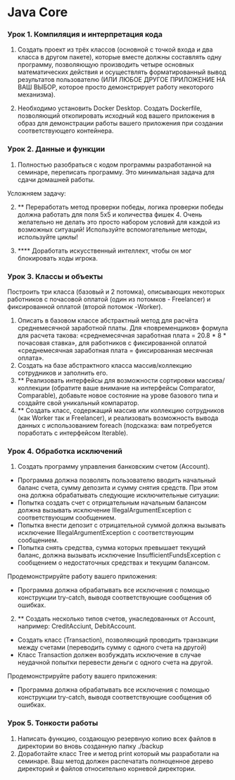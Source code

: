 # Java Core

### Урок 1. Компиляция и интерпретация кода
1. Создать проект из трёх классов (основной с точкой входа и два класса в другом пакете),
которые вместе должны составлять одну программу, позволяющую производить четыре основных математических действия и осуществлять форматированный
вывод результатов пользователю (ИЛИ ЛЮБОЕ ДРУГОЕ ПРИЛОЖЕНИЕ НА ВАШ ВЫБОР, которое просто демонстрирует работу некоторого механизма).

2. Необходимо установить Docker Desktop.
Создать Dockerfile, позволяющий откопировать исходный код вашего приложения в образ для демонстрации работы вашего приложения при создании соответствующего контейнера.

### Урок 2. Данные и функции
1. Полностью разобраться с кодом программы разработанной на семинаре, переписать программу. Это минимальная задача для сдачи домашней работы.

Усложняем задачу:

2. ** Переработать метод проверки победы, логика проверки победы должна работать для поля 5х5 и
количества фишек 4. Очень желательно не делать это просто набором условий для каждой из
возможных ситуаций! Используйте вспомогательные методы, используйте циклы!

3. **** Доработать искусственный интеллект, чтобы он мог блокировать ходы игрока.

### Урок 3. Классы и объекты
Построить три класса (базовый и 2 потомка), описывающих некоторых работников с почасовой оплатой (один из потомков - Freelancer) и фиксированной оплатой (второй потомок -Worker).
1.  Описать в базовом классе абстрактный метод для расчёта среднемесячной заработной платы.
   Для «повременщиков» формула для расчета такова: «среднемесячная заработная плата = 20.8 * 8 * почасовая ставка», для работников с фиксированной оплатой «среднемесячная заработная плата = фиксированная месячная оплата».
2. Создать на базе абстрактного класса массив/коллекцию сотрудников и заполнить его.
3. ** Реализовать интерфейсы для возможности сортировки массива/коллекции (обратите ваше внимание на интерфейсы Comparator, Comparable), добавьте новое состояние на урове базового типа и создайте свой уникальный компаратор.
4. ** Создать класс, содержащий массив или коллекцию сотрудников (как Worker так и Freelancer), и реализовать возможность вывода данных с использованием foreach (подсказка: вам потребуется поработать с интерфейсом Iterable).

### Урок 4. Обработка исключений
1. Создать программу управления банковским счетом (Account).

- Программа должна позволять пользователю вводить начальный баланс счета, сумму депозита и сумму снятия средств. При этом она должна обрабатывать следующие исключительные ситуации:
- Попытка создать счет с отрицательным начальным балансом должна вызывать исключение IllegalArgumentException с соответствующим сообщением.
- Попытка внести депозит с отрицательной суммой должна вызывать исключение IllegalArgumentException с соответствующим сообщением.
- Попытка снять средства, сумма которых превышает текущий баланс, должна вызывать исключение InsufficientFundsException с сообщением о недостаточных средствах и текущим балансом.

Продемонстрируйте работу вашего приложения:
- Программа должна обрабатывать все исключения с помощью конструкции try-catch, выводя соответствующие сообщения об ошибках.
2. ** Создать несколько типов счетов, унаследованных от Account, например: CreditAcciunt, DebitAccount.
- Создать класс (Transaction), позволяющий проводить транзакции между счетами (переводить сумму с одного счета на другой)
- Класс Transaction должен возбуждать исключение в случае неудачной попытки перевести деньги с одного счета на другой.

Продемонстрируйте работу вашего приложения:
- Программа должна обрабатывать все исключения с помощью конструкции try-catch, выводя соответствующие сообщения об ошибках.

### Урок 5. Тонкости работы
1. Написать функцию, создающую резервную копию всех файлов в директории во вновь созданную папку ./backup
2. Доработайте класс Tree и метод print который мы разработали на семинаре. Ваш метод должен распечатать полноценное дерево директорий и файлов относительно корневой директории.
